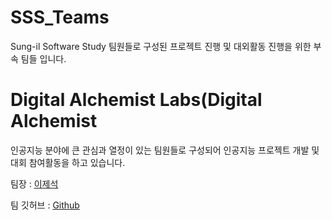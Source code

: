 # SSS_Teams
Sung-il Software Study 팀원들로 구성된 프로젝트 진행 및 대외활동 진행을 위한 부속 팀들 입니다.

# Digital Alchemist Labs(Digital Alchemist
인공지능 분야에 큰 관심과 열정이 있는 팀원들로 구성되어 인공지능 프로젝트 개발 및 대회 참여활동을 하고 있습니다.

팀장 : [이제석](https://github.com/itsjay83)

팀 깃허브 : [Github](https://github.com/Digital-Alchemist-Labs)

